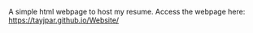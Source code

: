 A simple html webpage to host my resume. Access the webpage here: https://tayjpar.github.io/Website/

